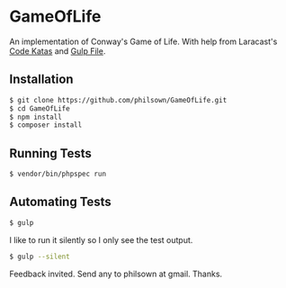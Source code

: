 # GameOfLife

An implementation of Conway's Game of Life. With help from Laracast's [Code Katas](http://laracasts.com/series/code-katas-in-php) and [Gulp File](https://laracasts.com/lessons/how-to-trigger-tests-on-save).

## Installation

```bash
$ git clone https://github.com/philsown/GameOfLife.git
$ cd GameOfLife
$ npm install
$ composer install
```

## Running Tests

```bash
$ vendor/bin/phpspec run
```

## Automating Tests

```bash
$ gulp
```

I like to run it silently so I only see the test output.

```bash
$ gulp --silent
```

Feedback invited. Send any to philsown at gmail. Thanks.